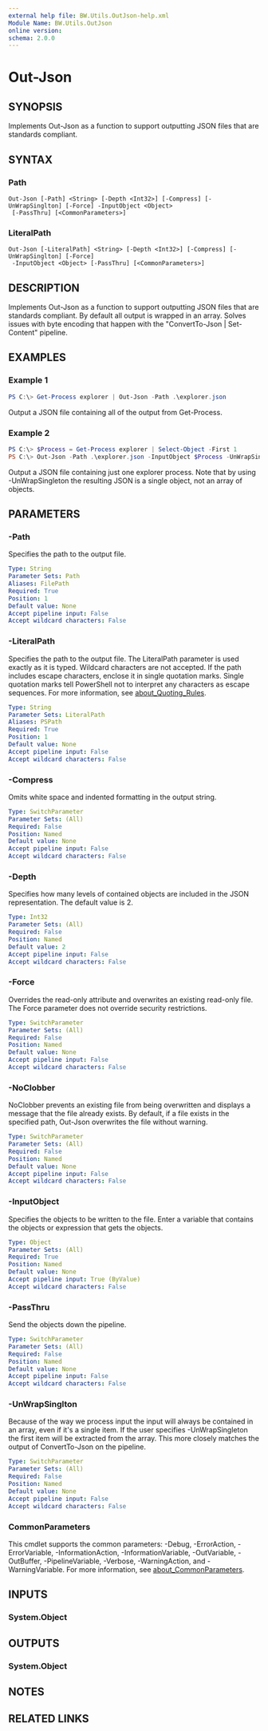 ```yaml
---
external help file: BW.Utils.OutJson-help.xml
Module Name: BW.Utils.OutJson
online version:
schema: 2.0.0
---
```


# Out-Json

## SYNOPSIS
Implements Out-Json as a function to support outputting JSON files that are standards compliant.

## SYNTAX

### Path
```
Out-Json [-Path] <String> [-Depth <Int32>] [-Compress] [-UnWrapSinglton] [-Force] -InputObject <Object>
 [-PassThru] [<CommonParameters>]
```

### LiteralPath
```
Out-Json [-LiteralPath] <String> [-Depth <Int32>] [-Compress] [-UnWrapSinglton] [-Force]
 -InputObject <Object> [-PassThru] [<CommonParameters>]
```

## DESCRIPTION
Implements Out-Json as a function to support outputting JSON files that are standards compliant.
By default all output is wrapped in an array. Solves issues with byte encoding that happen with
the "ConvertTo-Json | Set-Content" pipeline.

## EXAMPLES

### Example 1
```powershell
PS C:\> Get-Process explorer | Out-Json -Path .\explorer.json
```

Output a JSON file containing all of the output from Get-Process.

### Example 2
```powershell
PS C:\> $Process = Get-Process explorer | Select-Object -First 1
PS C:\> Out-Json -Path .\explorer.json -InputObject $Process -UnWrapSingleton
```

Output a JSON file containing just one explorer process. Note that by using -UnWrapSingleton the
resulting JSON is a single object, not an array of objects.

## PARAMETERS

### -Path
Specifies the path to the output file.

```yaml
Type: String
Parameter Sets: Path
Aliases: FilePath
Required: True
Position: 1
Default value: None
Accept pipeline input: False
Accept wildcard characters: False
```

### -LiteralPath
Specifies the path to the output file. The LiteralPath parameter is used exactly as it is typed.
Wildcard characters are not accepted. If the path includes escape characters, enclose it in
single quotation marks. Single quotation marks tell PowerShell not to interpret any characters
as escape sequences. For more information, see [about_Quoting_Rules](https://docs.microsoft.com/en-us/powershell/module/microsoft.powershell.core/about/about_quoting_rules).

```yaml
Type: String
Parameter Sets: LiteralPath
Aliases: PSPath
Required: True
Position: 1
Default value: None
Accept pipeline input: False
Accept wildcard characters: False
```

### -Compress
Omits white space and indented formatting in the output string.

```yaml
Type: SwitchParameter
Parameter Sets: (All)
Required: False
Position: Named
Default value: None
Accept pipeline input: False
Accept wildcard characters: False
```

### -Depth
Specifies how many levels of contained objects are included in the JSON representation. The default
value is 2.

```yaml
Type: Int32
Parameter Sets: (All)
Required: False
Position: Named
Default value: 2
Accept pipeline input: False
Accept wildcard characters: False
```

### -Force
Overrides the read-only attribute and overwrites an existing read-only file. The Force parameter does
not override security restrictions.

```yaml
Type: SwitchParameter
Parameter Sets: (All)
Required: False
Position: Named
Default value: None
Accept pipeline input: False
Accept wildcard characters: False
```

### -NoClobber
NoClobber prevents an existing file from being overwritten and displays a message that the file already exists.
By default, if a file exists in the specified path, Out-Json overwrites the file without warning.

```yaml
Type: SwitchParameter
Parameter Sets: (All)
Required: False
Position: Named
Default value: None
Accept pipeline input: False
Accept wildcard characters: False
```

### -InputObject
Specifies the objects to be written to the file. Enter a variable that contains the objects or expression that gets
the objects.

```yaml
Type: Object
Parameter Sets: (All)
Required: True
Position: Named
Default value: None
Accept pipeline input: True (ByValue)
Accept wildcard characters: False
```

### -PassThru
Send the objects down the pipeline.

```yaml
Type: SwitchParameter
Parameter Sets: (All)
Required: False
Position: Named
Default value: None
Accept pipeline input: False
Accept wildcard characters: False
```

### -UnWrapSinglton
Because of the way we process input the input will always be contained in an array, even if it's a single item. If
the user specifies -UnWrapSingleton the first item will be extracted from the array. This more closely matches the
output of ConvertTo-Json on the pipeline.

```yaml
Type: SwitchParameter
Parameter Sets: (All)
Required: False
Position: Named
Default value: None
Accept pipeline input: False
Accept wildcard characters: False
```

### CommonParameters
This cmdlet supports the common parameters: -Debug, -ErrorAction, -ErrorVariable, -InformationAction, -InformationVariable, -OutVariable, -OutBuffer, -PipelineVariable, -Verbose, -WarningAction, and -WarningVariable. For more information, see [about_CommonParameters](http://go.microsoft.com/fwlink/?LinkID=113216).

## INPUTS

### System.Object

## OUTPUTS

### System.Object
## NOTES

## RELATED LINKS
